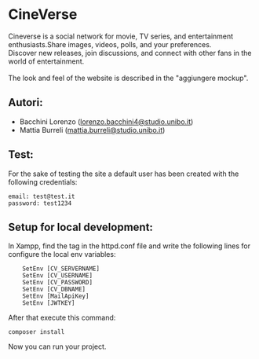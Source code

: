 # CineVerse
Cineverse is a social network for movie, TV series, and entertainment enthusiasts.Share images, videos, polls, and your preferences.<br />
Discover new releases, join discussions, and connect with other fans in the world of entertainment.<br />
<br />
The look and feel of the website is described in the "aggiungere mockup".<br />
## Autori: 
- Bacchini Lorenzo (lorenzo.bacchini4@studio.unibo.it)
- Mattia Burreli (mattia.burreli@studio.unibo.it)

## Test:
For the sake of testing the site a default user has been created with the following credentials:
```
email: test@test.it
password: test1234
```

## Setup for local development:
In Xampp, find the <Directory> tag in the httpd.conf file and write the following lines for configure the local env variables:
```
    SetEnv [CV_SERVERNAME]
    SetEnv [CV_USERNAME]
    SetEnv [CV_PASSWORD]
    SetEnv [CV_DBNAME]
    SetEnv [MailApiKey]
    SetEnv [JWTKEY]
```
After that execute this command:
```
composer install
```
Now you can run your project. 

